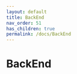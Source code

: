 ```yaml
---
layout: default
title: BackEnd
nav_order: 51
has_children: true
permalink: /docs/BackEnd
---
```


# BackEnd